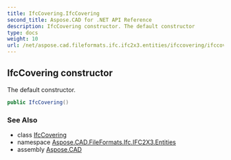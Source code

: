 ```yaml
---
title: IfcCovering.IfcCovering
second_title: Aspose.CAD for .NET API Reference
description: IfcCovering constructor. The default constructor
type: docs
weight: 10
url: /net/aspose.cad.fileformats.ifc.ifc2x3.entities/ifccovering/ifccovering/
---
```

## IfcCovering constructor

The default constructor.

```csharp
public IfcCovering()
```

### See Also

* class [IfcCovering](../)
* namespace [Aspose.CAD.FileFormats.Ifc.IFC2X3.Entities](../../ifccovering/)
* assembly [Aspose.CAD](../../../)


